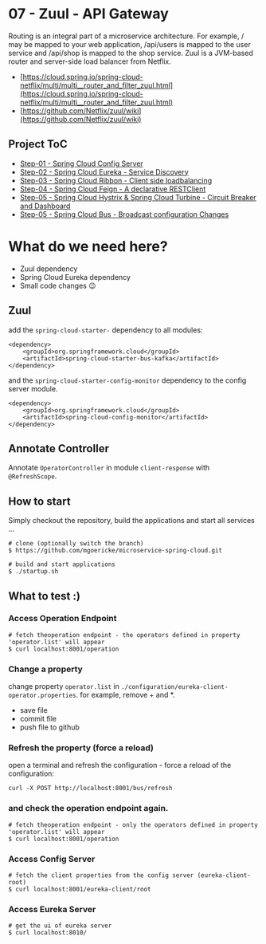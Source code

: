 # 07 - Zuul - API Gateway

Routing is an integral part of a microservice architecture. For example, / may be mapped to your web application, /api/users is mapped to the user service and /api/shop is mapped to the shop service. Zuul is a JVM-based router and server-side load balancer from Netflix.

* [https://cloud.spring.io/spring-cloud-netflix/multi/multi__router_and_filter_zuul.html](https://cloud.spring.io/spring-cloud-netflix/multi/multi__router_and_filter_zuul.html)
* [https://github.com/Netflix/zuul/wiki](https://github.com/Netflix/zuul/wiki)



## Project ToC
* [Step-01 - Spring Cloud Config Server](https://github.com/mgoericke/microservice-spring-cloud/tree/step-01)
* [Step-02 - Spring Cloud Eureka - Service Discovery](https://github.com/mgoericke/microservice-spring-cloud/tree/step-02)
* [Step-03 - Spring Cloud Ribbon - Client side loadbalancing](https://github.com/mgoericke/microservice-spring-cloud/tree/step-03)
* [Step-04 - Spring Cloud Feign - A declarative RESTClient](https://github.com/mgoericke/microservice-spring-cloud/tree/step-04)
* [Step-05 - Spring Cloud Hystrix & Spring Cloud Turbine - Circuit Breaker and Dashboard](https://github.com/mgoericke/microservice-spring-cloud/tree/step-05)
* [Step-05 - Spring Cloud Bus - Broadcast configuration Changes](https://github.com/mgoericke/microservice-spring-cloud/tree/step-06)
 

# What do we need here?

* Zuul dependency
* Spring Cloud Eureka dependency
* Small code changes :wink:

##  Zuul

add the `spring-cloud-starter-` dependency to all modules:

```
<dependency>
    <groupId>org.springframework.cloud</groupId>
    <artifactId>spring-cloud-starter-bus-kafka</artifactId>
</dependency>
```

and the `spring-cloud-starter-config-monitor` dependency to the config server module.

```
<dependency>
    <groupId>org.springframework.cloud</groupId>
    <artifactId>spring-cloud-config-monitor</artifactId>
</dependency>
```

## Annotate Controller

Annotate `OperatorController` in module `client-response` with `@RefreshScope`.

## How to start

Simply checkout the repository, build the applications and start all services ...

```
# clone (optionally switch the branch)
$ https://github.com/mgoericke/microservice-spring-cloud.git

# build and start applications
$ ./startup.sh
```

## What to test :)


### Access Operation Endpoint
```
# fetch theoperation endpoint - the operators defined in property 'operator.list' will appear
$ curl localhost:8001/operation
```

### Change a property
change property `operator.list` in `./configuration/eureka-client-operator.properties`. for example, remove + and *. 

* save file
* commit file
* push file to github


### Refresh the property (force a reload)
open a terminal and refresh the configuration - force a reload of the configuration:

```
curl -X POST http://localhost:8001/bus/refresh 
```

### and check the operation endpoint again. 
```
# fetch theoperation endpoint - only the operators defined in property 'operator.list' will appear 
$ curl localhost:8001/operation
```

### Access Config Server

```
# fetch the client properties from the config server (eureka-client-root)
$ curl localhost:8001/eureka-client/root
```

### Access Eureka Server 
```
# get the ui of eureka server
$ curl localhost:8010/
```




